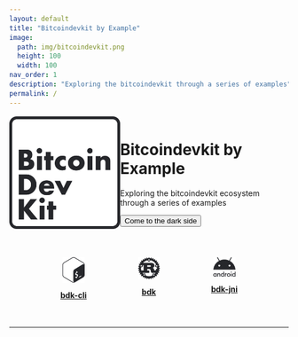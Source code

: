 ```yaml
---
layout: default
title: "Bitcoindevkit by Example"
image: 
  path: img/bitcoindevkit.png
  height: 100
  width: 100
nav_order: 1
description: "Exploring the bitcoindevkit through a series of examples"
permalink: /
---
```


<div style="display: flex; justify-content: space-evenly; margin-top: 1rem;">
  <img src="./img/bitcoindevkit.svg" width="200">
  
  <div style="display: flex; align-items: center; justify-content: center;">
    <div>
      <h1>
        Bitcoindevkit by Example
      </h1>
      <p>
        Exploring the bitcoindevkit ecosystem through a series of examples
      </p>
      <button class="btn js-toggle-dark-mode">
        Come to the dark side
      </button>
    </div>
  </div>
</div>
<br/>
<br/>
<br/>
<div style="display: flex; justify-content: space-evenly;">
  <a href="/bitcoindevkit-by-example/bdk-cli" 
     style="display: flex; flex-direction: column; align-items: center;">
    <img src="./img/bash.svg" width="40">
    <h4 style="margin-top: 1em">bdk-cli</h4>
  </a>
  <a href="/bitcoindevkit-by-example/bdk"
     style="display: flex; flex-direction: column; align-items: center;">
    <img src="./img/rust.svg" width="40">
    <h4 style="margin-top: 1em">bdk</h4>
  </a>
  <a href="/bitcoindevkit-by-example/bdk-jni"
     style="display: flex; flex-direction: column; align-items: center;">
    <img src="./img/android.svg" width="40">
    <h4 style="margin-top: 1em">bdk-jni</h4>
  </a>
</div>

<br/>
<hr/>


<script>
const toggleDarkMode = document.querySelector('.js-toggle-dark-mode');

jtd.addEvent(toggleDarkMode, 'click', function(){
  if (jtd.getTheme() === 'dark') {
    jtd.setTheme('light');
    toggleDarkMode.textContent = 'Come to the dark side';
  } else {
    jtd.setTheme('dark');
    toggleDarkMode.textContent = 'Return to the light side';
  }
});
</script>

